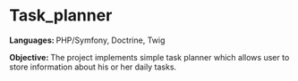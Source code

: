 # Task_planner
<p><b>Languages: </b> PHP/Symfony, Doctrine, Twig </p>
<p><b>Objective: </b>The project implements simple task planner which allows user to store information about his or her 
daily tasks. </p>
